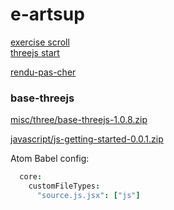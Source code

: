# e-artsup

[exercise scroll](./javascript/exercise-scroll/)  
[threejs start](./javascript/threejs/start-threejs/)  

[rendu-pas-cher](./motion/c4d/rendering/rendu-pas-cher/)

### base-threejs
[misc/three/base-threejs-1.0.8.zip](https://github.com/jniac/e-artsup/raw/master/misc/three/base-threejs-1.0.8.zip)  


[javascript/js-getting-started-0.0.1.zip](https://github.com/jniac/e-artsup/raw/master/javascript/js-getting-started-0.0.1.zip)

Atom Babel config:
```cson
  core:
    customFileTypes:
      "source.js.jsx": ["js"]
```
